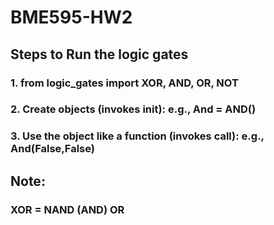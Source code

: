 # BME595-HW2

## Steps to Run the logic gates

### 1. from logic_gates import XOR, AND, OR, NOT
### 2. Create objects (invokes __init__): e.g., And = AND()
### 3. Use the object like a function (invokes __call__): e.g., And(False,False)

## Note:
### XOR = NAND (AND) OR
